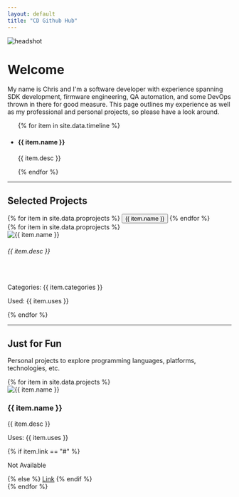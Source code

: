 ```yaml
---
layout: default
title: "CD Github Hub"
---
```


<div class="container-lg">
  <div class="mt-5 row">
    <div class="d-flex align-items-center">
      <div class="flex-shrink-0">
        <img class="img-small shadow p-1 mb-1 bg-body-tertiary rounded-circle" data-aos="fade-in" data-aos-duration="1000" src="{{site.baseurl}}/assets/images/headshot.jpg" alt="headshot">
      </div>
      <div class="flex-grow-1 ms-3">
        <h1 class="fw-lighter">Welcome</h1>
        <p class="fs-6 fw-lighter">
          My name is Chris and I'm a software developer with experience spanning SDK development, firmware engineering, QA automation, and some DevOps thrown in there for good measure. This page outlines my experience as well as my professional and personal projects, so please have a look around.
        </p>
      </div>
    </div>
  </div>
  <!-- Section: Timeline -->
  <div class="mt-3 row justify-content-md-center">
    <div class="col-10">
      <section class="pt-4 pb-3">
        <ul class="timeline-with-icons">
          {% for item in site.data.timeline %}
          <li class="timeline-item mb-2" data-aos="flip-up" data-aos-delay="{{ forloop.index | times: 100 }}">
            <span class="timeline-icon">
              <i class="bi {{ item.icon }}"></i>
            </span>
            <h4 class="fw-lighter">{{ item.name }}</h4>
            <p class="fw-lighter">{{ item.desc }}</p>
          </li>
          {% endfor %}
        </ul>
      </section>
    </div>
  </div>
  <!-- Section: Nav Tabs -->
  <hr class="mt-5"/>
  <h2 class="fw-lighter mt-5 mb-3">Selected Projects</h2>
  <div class="mt-1 row justify-content-md-center shadow p-1 mb-1 bg-body-tertiary rounded">
    <div class="col-11">
      <nav>
        <div class="nav nav-underline nav-fill" id="nav-tab" role="tablist">
          {% for item in site.data.proprojects %}
          <button class="nav-link text-muted fs-3 fw-lighter {% if forloop.first %} active {% endif %}" 
          id="nav-{{ forloop.index0 }}-tab" 
          data-bs-toggle="tab" 
          data-bs-target="#nav-{{ forloop.index0 }}" 
          type="button" 
          role="tab" 
          aria-controls="nav-{{ forloop.index0 }}" 
          aria-selected="true">{{ item.name }}
          </button>
          {% endfor %}
        </div>
      </nav>
      <div class="tab-content" id="nav-tabContent">
        {% for item in site.data.proprojects %}
        <div class="tab-pane fade show mt-4 mb-3 {% if forloop.first %} active {% endif %}" 
             id="nav-{{ forloop.index0 }}" 
             role="tabpanel" 
             aria-labelledby="nav-{{ forloop.index0 }}-tab" 
             tabindex="0">
          <div class="d-flex align-items-center">
            <div class="flex-shrink-0 ">
              <img class="rounded-6 img-small" src="{{site.baseurl}}/{{ item.img }}" alt="{{ item.name }}">
            </div>
            <div class="flex-grow-1 mx-5">
              <h6 class="fw-lighter lh-base">{{ item.desc }}</h6>
              <br>
              <p class="project-uses">Categories: {{ item.categories }}</p>
              <p class="project-uses">Used: {{ item.uses }}</p>
            </div>
          </div>
        </div>
        {% endfor %}
      </div>
    </div>
  </div>
  <!-- Section: Personal Projects -->
  <hr class="mt-5"/>
  <div class="mt-5 row">
    <h2 class="fw-lighter">Just for Fun</h2>
    <p class="fw-lighter">Personal projects to explore programming languages, platforms, technologies, etc. </p>
  </div>
  {% for item in site.data.projects %}
  <div class="mt-3 row shadow p-1 mb-1 bg-body-tertiary rounded" data-aos="fade-in">
    <div class="d-flex align-items-center">
      <div class="flex-shrink-0">
        <img class="rounded-6 img-small p-3 " src="{{ item.img }}" alt="{{ item.name }}">
      </div>
      <div class="flex-grow-1 ms-3">
        <h3>{{ item.name }}</h3>
        <p class="fw-lighter">{{ item.desc }}</p>
        <p class="project-uses">Uses: {{ item.uses }}</p>
        {% if item.link == "#" %}
        <p class="project-link">Not Available</p>
        {% else %}
        <a class="link-primary project-link" href="{{ item.link }}">Link</a>
        {% endif %}
      </div>
    </div>
  </div>
  {% endfor %}
</div>

